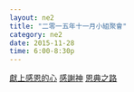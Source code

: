 ```yaml
---
layout: ne2
title: "二零一五年十一月小組聚會"
category: ne2
date: 2015-11-28
time: 6:00-8:30p
---
```

<span>[獻上感恩的心](http://www.youtube.com/watch?v=hrRKEk2FEDc)</span>
<span>[感謝神](http://www.youtube.com/watch?v=YpfwJAiFdJ4)</span>
<span>[恩典之路](http://www.youtube.com/watch?v=GN_9gOL6_hc)</span>
